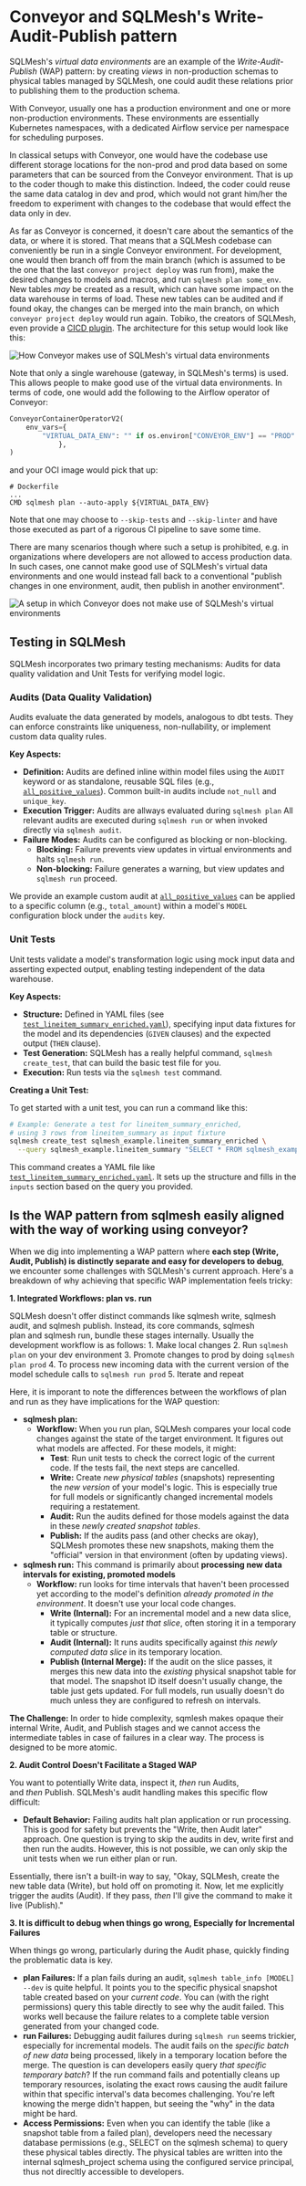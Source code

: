 Conveyor and SQLMesh's Write-Audit-Publish pattern
==================================================
 
SQLMesh's _virtual data environments_ are an example of the
_Write-Audit-Publish_ (WAP) pattern: by creating _views_ in non-production
schemas to physical tables managed by SQLMesh, one could audit these relations
prior to publishing them to the production schema.

With Conveyor, usually one has a production environment and one or more
non-production environments. These environments are essentially Kubernetes
namespaces, with a dedicated Airflow service per namespace for scheduling
purposes.

In classical setups with Conveyor, one would have the codebase use different
storage locations for the non-prod and prod data based on some parameters that
can be sourced from the Conveyor environment. That is up to the coder though to
make this distinction. Indeed, the coder could reuse the same data catalog in
dev and prod, which would not grant him/her the freedom to experiment with
changes to the codebase that would effect the data only in dev. 

As far as Conveyor is concerned, it doesn't care about the semantics of the
data, or where it is stored. That means that a SQLMesh codebase can
conveniently be run in a single Conveyor environment. For development, one
would then branch off from the main branch (which is assumed to be the one that
the last `conveyor project deploy` was run from), make the desired changes to
models and macros, and run `sqlmesh plan some_env`. New tables _may_ be created
as a result, which can have some impact on the data warehouse in terms of load.
These new tables can be audited and if found okay, the changes can be merged
into the main branch, on which `conveyor project deploy` would run again.
Tobiko, the creators of SQLMesh, even provide a [CICD plugin](https://www.tobikodata.com/blog/intro-sqlmesh-cicd-bot).
The architecture for this setup would look like this:

![How Conveyor makes use of SQLMesh's virtual data environments](./static/conveyor_and_virtual_data_envs.png)

Note that only a single warehouse (gateway, in SQLMesh's terms) is used. This allows people to make good use of the virtual data environments. In terms of code, one would add the following to the Airflow operator of Conveyor:

```python
ConveyorContainerOperatorV2(
    env_vars={
        "VIRTUAL_DATA_ENV": "" if os.environ["CONVEYOR_ENV"] == "PROD" else os.environ["CONVEYOR_ENV"],
            },
)
```

and your OCI image would pick that up:

```
# Dockerfile
...
CMD sqlmesh plan --auto-apply ${VIRTUAL_DATA_ENV}
```

Note that one may choose to `--skip-tests` and `--skip-linter` and have
those executed as part of a rigorous CI pipeline to save some time.

There are many scenarios though where such a setup is prohibited, e.g. in
organizations where developers are not allowed to access production data. In
such cases, one cannot make good use of SQLMesh's virtual data environments and
one would instead fall back to a conventional "publish changes in one
environment, audit, then publish in another environment".

![A setup in which Conveyor does not make use of SQLMesh's virtual environments](./static/conveyor_without_virtual_data_envs.png)

## Testing in SQLMesh

SQLMesh incorporates two primary testing mechanisms: Audits for data quality validation and Unit Tests for verifying model logic.

### Audits (Data Quality Validation)

Audits evaluate the data generated by models, analogous to dbt tests. They can enforce constraints like uniqueness, non-nullability, or implement custom data quality rules.

**Key Aspects:**

*   **Definition:** Audits are defined inline within model files using the `AUDIT` keyword or as standalone, reusable SQL files (e.g., [`all_positive_values`](../audits/all_positive_values.sql)). Common built-in audits include `not_null` and `unique_key`.
*   **Execution Trigger:** Audits are allways evaluated during `sqlmesh plan` All relevant audits are executed during `sqlmesh run` or when invoked directly via `sqlmesh audit`.
*   **Failure Modes:** Audits can be configured as blocking or non-blocking.
    *   **Blocking:** Failure prevents view updates in virtual environments and halts `sqlmesh run`.
    *   **Non-blocking:** Failure generates a warning, but view updates and `sqlmesh run` proceed.

We provide an example custom audit at [`all_positive_values`](../audits/all_positive_values.sql) can be applied to a specific column (e.g., `total_amount`) within a model's `MODEL` configuration block under the `audits` key.

### Unit Tests 

Unit tests validate a model's transformation logic using mock input data and asserting expected output, enabling testing independent of the data warehouse.

**Key Aspects:**

*   **Structure:** Defined in YAML files (see [`test_lineitem_summary_enriched.yaml`](../tests/test_lineitem_summary_enriched.yaml)), specifying input data fixtures for the model and its dependencies (`GIVEN` clauses) and the expected output (`THEN` clause).
*   **Test Generation:** SQLMesh has a really helpful command, `sqlmesh create_test`, that can build the 
basic test file for you.
*   **Execution:** Run tests via the `sqlmesh test` command.

**Creating a Unit Test:**

To get started with a unit test, you can run a command like this:

```bash
# Example: Generate a test for lineitem_summary_enriched,
# using 3 rows from lineitem_summary as input fixture
sqlmesh create_test sqlmesh_example.lineitem_summary_enriched \
  --query sqlmesh_example.lineitem_summary "SELECT * FROM sqlmesh_example.lineitem_summary LIMIT 3"
```

This command creates a YAML file like [`test_lineitem_summary_enriched.yaml`](../tests/test_lineitem_summary_enriched.yaml). It sets up the structure and fills in the `inputs` section based on the query you provided.

## Is the WAP pattern from sqlmesh easily aligned with the way of working using conveyor?
When we dig into implementing a WAP pattern where **each step (Write, Audit, Publish) is distinctly separate and easy for developers to debug**, we encounter some challenges with SQLMesh's current approach. Here's a breakdown of why achieving that specific WAP implementation feels tricky:

**1. Integrated Workflows: plan vs. run**

SQLMesh doesn't offer distinct commands like sqlmesh write, sqlmesh audit, and sqlmesh publish. Instead, its core commands, sqlmesh plan and sqlmesh run, bundle these stages internally. Usually the development workflow is as follows:
    1. Make local changes
    2. Run ```sqlmesh plan``` on your dev environment
    3. Promote changes to prod by doing ```sqlmesh plan prod```
    4. To process new incoming data with the current version of the model schedule calls to ```sqlmesh run prod```
    5. Iterate and repeat

Here, it is imporant to note the differences between the workflows of plan and run as they have implications for the WAP question:

- **sqlmesh plan:**
    - **Workflow:** When you run plan, SQLMesh compares your local code changes against the state of the target environment. It figures out what models are affected. For these models, it might:
        - **Test**: Run unit tests to check the correct logic of the current code. If the tests fail, the next steps are cancelled.
        - **Write:** Create *new physical tables* (snapshots) representing the *new version* of your model's logic. This is especially true for full models or significantly changed incremental models requiring a restatement.
        - **Audit:** Run the audits defined for those models against the data in these *newly created snapshot tables*.
        - **Publish:** If the audits pass (and other checks are okay), SQLMesh promotes these new snapshots, making them the "official" version in that environment (often by updating views).
- **sqlmesh run:** This command is primarily about **processing new data intervals for existing, promoted models**
    - **Workflow:** run looks for time intervals that haven't been processed yet according to the model's definition *already promoted in the environment*. It doesn't use your local code changes.
        - **Write (Internal):** For an incremental model and a new data slice, it typically computes *just that slice*, often storing it in a temporary table or structure.
        - **Audit (Internal):** It runs audits specifically against *this newly computed data slice* in its temporary location.
        - **Publish (Internal Merge):** If the audit on the slice passes, it merges this new data into the *existing* physical snapshot table for that model. The snapshot ID itself doesn't usually change, the table just gets updated. For full models, run usually doesn't do much unless they are configured to refresh on intervals.

**The Challenge:** In order to hide complexity, sqmlesh makes opaque their internal Write, Audit, and Publish stages and we cannot access the intermediate tables in case of failures in a clear way. The process is designed to be more atomic.

**2. Audit Control Doesn't Facilitate a Staged WAP**

You want to potentially Write data, inspect it, *then* run Audits, and *then* Publish. SQLMesh's audit handling makes this specific flow difficult:

- **Default Behavior:** Failing audits halt plan application or run processing. This is good for safety but prevents the "Write, then Audit later" approach. One question is trying to skip the audits in dev, write first and then run the audits. However, this is not possible, we can only skip the unit tests when we run either plan or run.

Essentially, there isn't a built-in way to say, "Okay, SQLMesh, create the new table data (Write), but hold off on promoting it. Now, let me explicitly trigger the audits (Audit). If they pass, *then* I'll give the command to make it live (Publish)."

**3. It is difficult to debug when things go wrong, Especially for Incremental Failures**

When things go wrong, particularly during the Audit phase, quickly finding the problematic data is key.

- **plan Failures:** If a plan fails during an audit, ```sqlmesh table_info [MODEL] --dev``` is quite helpful. It points you to the specific physical snapshot table created based on your *current code*. You can (with the right permissions) query this table directly to see why the audit failed. This works well because the failure relates to a complete table version generated from your changed code.
- **run Failures:** Debugging audit failures during ```sqlmesh run``` seems trickier, especially for incremental models. The audit fails on the *specific batch of new data* being processed, likely in a temporary location before the merge. The question is can developers easily query *that specific temporary batch*? If the run command fails and potentially cleans up temporary resources, isolating the exact rows causing the audit failure within that specific interval's data becomes challenging. You're left knowing the merge didn't happen, but seeing the "why" in the data might be hard.
- **Access Permissions:** Even when you can identify the table (like a snapshot table from a failed plan), developers need the necessary database permissions (e.g., SELECT on the sqlmesh schema) to query these physical tables directly. The physical tables are written into the internal sqlmesh_project schema using the configured service principal, thus not direcltly accessible to developers.